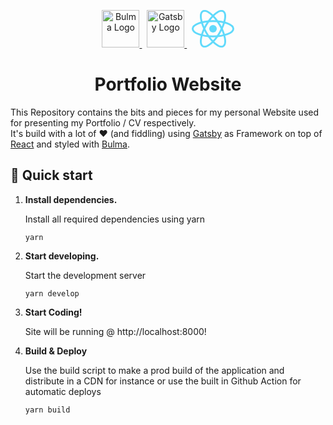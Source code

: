 <p align="center">
  <a href="https://bulma.io">
    <img alt="Bulma Logo" src="https://bulma.io/images/bulma-logo.png" height="60" />
  </a>
  &nbsp;
  <a href="https://www.gatsbyjs.com">
    <img alt="Gatsby Logo" src="https://www.gatsbyjs.com/Gatsby-Monogram.svg" height="60" />
  </a>
  &nbsp;
  <a href="https://reactjs.org/">
    <img src="data:image/svg+xml;base64,PHN2ZyB4bWxucz0iaHR0cDovL3d3dy53My5vcmcvMjAwMC9zdmciIHZpZXdCb3g9Ii0xMS41IC0xMC4yMzE3NCAyMyAyMC40NjM0OCI+CiAgPHRpdGxlPlJlYWN0IExvZ288L3RpdGxlPgogIDxjaXJjbGUgY3g9IjAiIGN5PSIwIiByPSIyLjA1IiBmaWxsPSIjNjFkYWZiIi8+CiAgPGcgc3Ryb2tlPSIjNjFkYWZiIiBzdHJva2Utd2lkdGg9IjEiIGZpbGw9Im5vbmUiPgogICAgPGVsbGlwc2Ugcng9IjExIiByeT0iNC4yIi8+CiAgICA8ZWxsaXBzZSByeD0iMTEiIHJ5PSI0LjIiIHRyYW5zZm9ybT0icm90YXRlKDYwKSIvPgogICAgPGVsbGlwc2Ugcng9IjExIiByeT0iNC4yIiB0cmFuc2Zvcm09InJvdGF0ZSgxMjApIi8+CiAgPC9nPgo8L3N2Zz4K" alt="React Logo" height="60">
  </a>
</p>
<h1 align="center">
  Portfolio Website
</h1>

This Repository contains the bits and pieces for my personal Website used for presenting my Portfolio / CV respectively. <br>
It's build with a lot of ❤️ (and fiddling) using <a href="https://www.gatsbyjs.com">Gatsby</a> as Framework on top of <a href="https://reactjs.org/">React</a> and styled with <a href="https://bulma.io/">Bulma</a>.

## 🚀 Quick start

1.  **Install dependencies.**

    Install all required dependencies using yarn

    ```shell
    yarn
    ```

2.  **Start developing.**

    Start the development server

    ```shell
    yarn develop
    ```

3.  **Start Coding!**

    Site will be running @ http://localhost:8000!

4.  **Build & Deploy**

    Use the build script to make a prod build of the application and distribute in a CDN for instance or use the built in Github Action for automatic deploys

    ```shell
    yarn build
    ```
